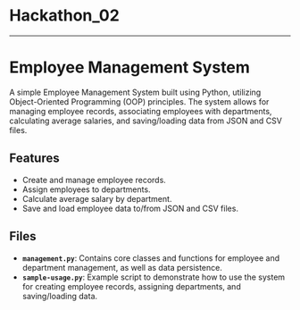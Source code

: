 # Hackathon_02
---
# Employee Management System

A simple Employee Management System built using Python, utilizing Object-Oriented Programming (OOP) principles. The system allows for managing employee records, associating employees with departments, calculating average salaries, and saving/loading data from JSON and CSV files.

## Features

- Create and manage employee records.
- Assign employees to departments.
- Calculate average salary by department.
- Save and load employee data to/from JSON and CSV files.

## Files

- **`management.py`**: Contains core classes and functions for employee and department management, as well as data persistence.
- **`sample-usage.py`**: Example script to demonstrate how to use the system for creating employee records, assigning departments, and saving/loading data.


